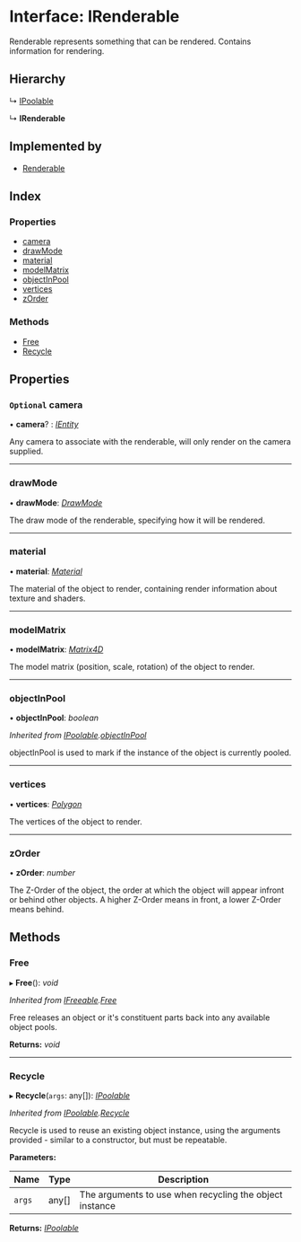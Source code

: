
# Interface: IRenderable

Renderable represents something that can be rendered.
Contains information for rendering.

## Hierarchy

  ↳ [IPoolable](ipoolable.md)

  ↳ **IRenderable**

## Implemented by

* [Renderable](../classes/renderable.md)

## Index

### Properties

* [camera](irenderable.md#optional-camera)
* [drawMode](irenderable.md#drawmode)
* [material](irenderable.md#material)
* [modelMatrix](irenderable.md#modelmatrix)
* [objectInPool](irenderable.md#objectinpool)
* [vertices](irenderable.md#vertices)
* [zOrder](irenderable.md#zorder)

### Methods

* [Free](irenderable.md#free)
* [Recycle](irenderable.md#recycle)

## Properties

### `Optional` camera

• **camera**? : *[IEntity](ientity.md)*

Any camera to associate with the renderable, will only render on
the camera supplied.

___

###  drawMode

• **drawMode**: *[DrawMode](../enums/drawmode.md)*

The draw mode of the renderable, specifying how it will be rendered.

___

###  material

• **material**: *[Material](../classes/material.md)*

The material of the object to render, containing render information
about texture and shaders.

___

###  modelMatrix

• **modelMatrix**: *[Matrix4D](../classes/matrix4d.md)*

The model matrix (position, scale, rotation) of the object to render.

___

###  objectInPool

• **objectInPool**: *boolean*

*Inherited from [IPoolable](ipoolable.md).[objectInPool](ipoolable.md#objectinpool)*

objectInPool is used to mark if the instance of the object is currently pooled.

___

###  vertices

• **vertices**: *[Polygon](../classes/polygon.md)*

The vertices of the object to render.

___

###  zOrder

• **zOrder**: *number*

The Z-Order of the object, the order at which the object will appear
infront or behind other objects. A higher Z-Order means in front, a
lower Z-Order means behind.

## Methods

###  Free

▸ **Free**(): *void*

*Inherited from [IFreeable](ifreeable.md).[Free](ifreeable.md#free)*

Free releases an object or it's constituent parts back into any available object pools.

**Returns:** *void*

___

###  Recycle

▸ **Recycle**(`args`: any[]): *[IPoolable](ipoolable.md)*

*Inherited from [IPoolable](ipoolable.md).[Recycle](ipoolable.md#recycle)*

Recycle is used to reuse an existing object instance, using the arguments provided - similar to a constructor,
but must be repeatable.

**Parameters:**

Name | Type | Description |
------ | ------ | ------ |
`args` | any[] | The arguments to use when recycling the object instance  |

**Returns:** *[IPoolable](ipoolable.md)*
